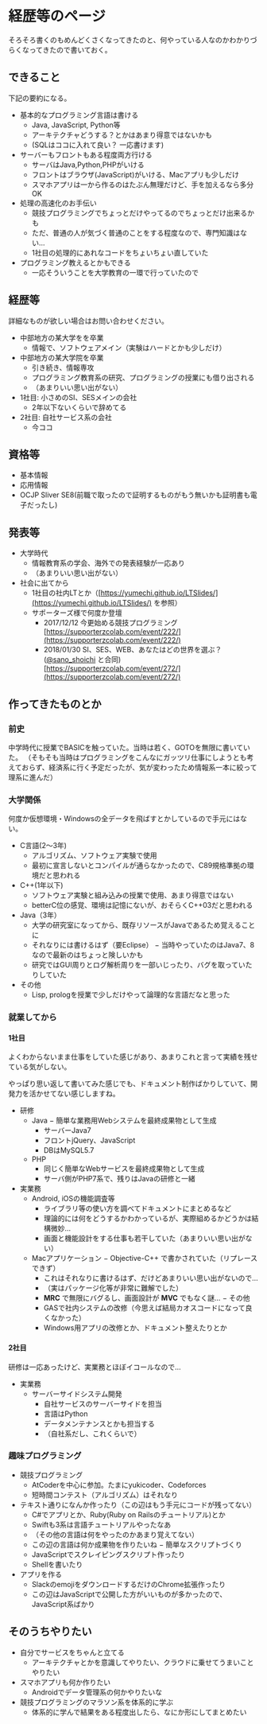 # 経歴等のページ

そろそろ書くのもめんどくさくなってきたのと、何やっている人なのかわかりづらくなってきたので書いておく。

## できること

下記の要約になる。

- 基本的なプログラミング言語は書ける
    - Java, JavaScript, Python等
    - アーキテクチャどうする？とかはあまり得意ではないかも
    - (SQLはココに入れて良い？ 一応書けます)
- サーバーもフロントもある程度両方行ける
    - サーバはJava,Python,PHPがいける
    - フロントはブラウザ(JavaScript)がいける、Macアプリも少しだけ
    - スマホアプリは一から作るのはたぶん無理だけど、手を加えるなら多分OK
- 処理の高速化のお手伝い
    - 競技プログラミングでちょっとだけやってるのでちょっとだけ出来るかも
    - ただ、普通の人が気づく普通のことをする程度なので、専門知識はない…
    - 1社目の処理的にあれなコードをちょいちょい直していた
- プログラミング教えるとかもできる
    - 一応そういうことを大学教育の一環で行っていたので

## 経歴等

詳細なものが欲しい場合はお問い合わせください。

- 中部地方の某大学をを卒業
    - 情報で、ソフトウェアメイン（実験はハードとかも少しだけ）
- 中部地方の某大学院を卒業
    - 引き続き、情報専攻
    - プログラミング教育系の研究、プログラミングの授業にも借り出される
    - （あまりいい思い出がない）
- 1社目: 小さめのSI、SESメインの会社
    - 2年以下ないくらいで辞めてる
- 2社目: 自社サービス系の会社
    - 今ココ

## 資格等

- 基本情報
- 応用情報
- OCJP Sliver SE8(前職で取ったので証明するものがもう無いかも証明書も電子だったし)

## 発表等

- 大学時代
    - 情報教育系の学会、海外での発表経験が一応あり
    - （あまりいい思い出がない）
- 社会に出てから
    - 1社目の社内LTとか（[https://yumechi.github.io/LTSlides/](https://yumechi.github.io/LTSlides/) を参照）
    - サポーターズ様で何度か登壇
        - 2017/12/12 今更始める競技プログラミング [https://supporterzcolab.com/event/222/](https://supporterzcolab.com/event/222/)
        - 2018/01/30 SI、SES、WEB、あなたはどの世界を選ぶ？([@sano_shoichi](https://twitter.com/sano_shoichi) と合同)  [https://supporterzcolab.com/event/272/](https://supporterzcolab.com/event/272/)

## 作ってきたものとか
### 前史

中学時代に授業でBASICを触っていた。当時は若く、GOTOを無限に書いていた。
（そもそも当時はプログラミングをこんなにガッツリ仕事にしようとも考えておらず、経済系に行く予定だったが、気が変わったため情報系一本に絞って理系に進んだ）

### 大学関係

何度か仮想環境・Windowsの全データを飛ばすとかしているので手元にはない。

- C言語(2〜3年)
    - アルゴリズム、ソフトウェア実験で使用
    - 最初に宣言しないとコンパイルが通らなかったので、C89規格準拠の環境だと思われる
- C++(1年以下)
    - ソフトウェア実験と組み込みの授業で使用、あまり得意ではない
    - betterC位の感覚、環境は記憶にないが、おそらくC++03だと思われる
- Java（3年）
    - 大学の研究室になってから、既存リソースがJavaであるため覚えることに
    - それなりには書けるはず（要Eclipse）
    − 当時やっていたのはJava7、8なので最新のはちょっと険しいかも
    - 研究ではGUI周りとログ解析周りを一部いじったり、バグを取っていたりしていた
- その他
    - Lisp, prologを授業で少しだけやって論理的な言語だなと思った

### 就業してから
#### 1社目

よくわからないまま仕事をしていた感じがあり、あまりこれと言って実績を残せている気がしない。

やっぱり思い返して書いてみた感じでも、ドキュメント制作ばかりしていて、開発力を活かせてない感じしますね。

- 研修
    - Java
        − 簡単な業務用Webシステムを最終成果物として生成
        - サーバーJava7
        - フロントjQuery、JavaScript
        - DBはMySQL5.7
    - PHP
        - 同じく簡単なWebサービスを最終成果物として生成
        - サーバ側がPHP7系で、残りはJavaの研修と一緒
- 実業務
    - Android, iOSの機能調査等
        - ライブラリ等の使い方を調べてドキュメントにまとめるなど
        - 理論的には何をどうするかわかっているが、実際組めるかどうかは結構微妙…
        - 画面と機能設計をする仕事も若干していた（あまりいい思い出がない）
    - Macアプリケーション
        − Objective-C++ で書かされていた（リプレースできず）
        - これはそれなりに書けるはず、だけどあまりいい思い出がないので…
        - （実はパッケージ化等が非常に難解でした）
        - **MRC** で無限にバグるし、画面設計が **MVC** でもなく謎…
    − その他
        - GASで社内システムの改修（今思えば結局カオスコードになって良くなかった）
        - Windows用アプリの改修とか、ドキュメント整えたりとか

#### 2社目

研修は一応あったけど、実業務とほぼイコールなので…

- 実業務
    - サーバーサイドシステム開発
        - 自社サービスのサーバーサイドを担当
        - 言語はPython
        - データメンテナンスとかも担当する
        - （自社系だし、これくらいで）

### 趣味プログラミング

- 競技プログラミング
    - AtCoderを中心に参加。たまにyukicoder、Codeforces
    - 短時間コンテスト（アルゴリズム）はそれなり
- テキスト通りになんか作ったり（この辺はもう手元にコードが残ってない）
    - C#でアプリとか、Ruby(Ruby on Railsのチュートリアル)とか
    - Swiftも3系は言語チュートリアルやったなあ
    - （その他の言語は何をやったのかあまり覚えてない）
    - この辺の言語は何か成果物を作りたいね
− 簡単なスクリプトづくり
    - JavaScriptでスクレイピングスクリプト作ったり
    - Shellを書いたり
- アプリを作る
    - SlackのemojiをダウンロードするだけのChrome拡張作ったり
    - この辺はJavaScriptで公開した方がいいものが多かったので、JavaScript系ばかり

## そのうちやりたい

- 自分でサービスをちゃんと立てる
    - アーキテクチャとかを意識してやりたい、クラウドに乗せてうまいことやりたい
- スマホアプリも何か作りたい
    - Androidでデータ管理系の何かやりたいな
- 競技プログラミングのマラソン系を体系的に学ぶ
    - 体系的に学んで結果をある程度出したら、なにか形にしてまとめたい

